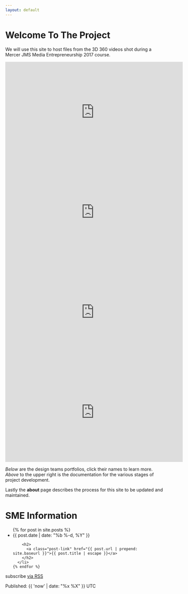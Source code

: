 ```yaml
---
layout: default
---
```


# Welcome To The Project

We will use this site to host files from the 3D 360 videos shot during a Mercer JMS Media Entrepreneurship 2017 course.

<iframe width="560" height="315" src="https://www.youtube.com/embed/N3t-qLYSpxw" frameborder="0" allowfullscreen></iframe>

<iframe width="560" height="315" src="https://www.youtube.com/embed/govZ_bD3GhE" frameborder="0" allowfullscreen></iframe>

<iframe width="560" height="315" src="https://www.youtube.com/embed/NVUi94sYHQo" frameborder="0" allowfullscreen></iframe>

<iframe width="560" height="315" src="https://www.youtube.com/embed/UAxBUUTZjnY" frameborder="0" allowfullscreen></iframe>

*Below* are the design teams portfolios, click their names to learn more. *Above* to the upper right is the documentation for the various stages of project development. 

Lastly the **about** page describes the process for this site to be updated and maintained. 


<div class="home">
  <h1 class="page-heading">SME Information</h1>

  <ul class="post-list">
    {% for post in site.posts %}
      <li>
        <span class="post-meta">{{ post.date | date: "%b %-d, %Y" }}</span>

        <h2>
          <a class="post-link" href="{{ post.url | prepend: site.baseurl }}">{{ post.title | escape }}</a>
        </h2>
      </li>
    {% endfor %}
  </ul>

  <p class="rss-subscribe">subscribe <a href="{{ "/feed.xml" | prepend: site.baseurl }}">via RSS</a></p>
  <p class="post-date">Published: {{ 'now' | date: "%x %X" }} UTC</p>
</div>

